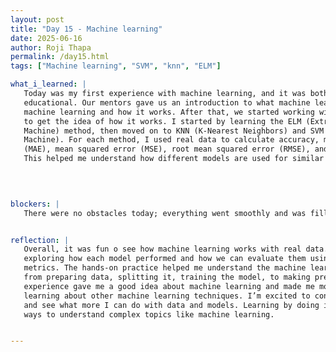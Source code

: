 ```yaml
---
layout: post
title: "Day 15 - Machine learning"
date: 2025-06-16
author: Roji Thapa
permalink: /day15.html
tags: ["Machine learning", "SVM", "knn", "ELM"]

what_i_learned: |
   Today was my first experience with machine learning, and it was both exciting and
   educational. Our mentors gave us an introduction to what machine learning is ,types of
   machine learning and how it works. After that, we started working with real datasets
   to get the idea of how it works. I started by learning the ELM (Extreme Learning
   Machine) method, then moved on to KNN (K-Nearest Neighbors) and SVM (Support Vector
   Machine). For each method, I used real data to calculate accuracy, mean absolute error
   (MAE), mean squared error (MSE), root mean squared error (RMSE), and percentage error.
   This helped me understand how different models are used for similar tasks.

 

  
blockers: |
   There were no obstacles today; everything went smoothly and was filled with learning.


reflection: |
   Overall, it was fun o see how machine learning works with real data. I enjoyed
   exploring how each model performed and how we can evaluate them using different
   metrics. The hands-on practice helped me understand the machine learning workflow —
   from preparing data, splitting it, training the model, to making predictions. This
   experience gave me a good idea about machine learning and made me more interested in 
   learning about other machine learning techniques. I’m excited to continue this journey 
   and see what more I can do with data and models. Learning by doing is one of the best 
   ways to understand complex topics like machine learning.


---
```

